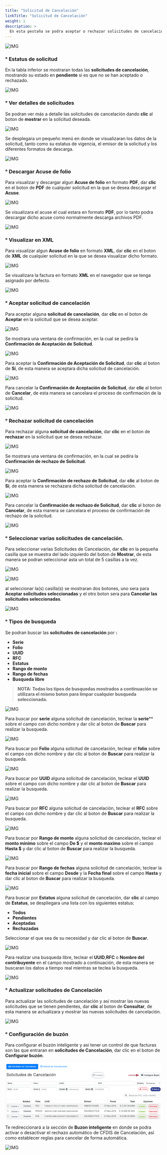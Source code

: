 ```yaml
---
title: "Solicitud de Cancelación"
linkTitle: "Solicitud de Cancelación"
weight: 1
description: >
  En esta pestaña se podra aceptar o rechazar solicitudes de cancelación recibidas.
---
```


![IMG](inicio.png)

### ° Estatus de solicitud

En la tabla inferior se mostraran todas las **solicitudes de cancelación**, mostrando su estado en **pendiente** si es que no se han aceptado o rechazado.

![IMG](estado.png)

### ° Ver detalles de solicitudes

Se podran ver más a detalle las solicitudes de cancelación dando **clic** al boton de **mostrar** en la solicitud deseada.

![IMG](mostrar.png)

Se desplegara un pequeño menú en donde se visualizaran los datos de la solicitud, tanto como su estatus de vigencia, el emisor de la solicitud y los diferentes formatos de descarga.

![IMG](mostrar2.png)

### ° Descargar Acuse de folio

Para visualizar y descargar algun **Acuse de folio** en formato **PDF**, dar **clic** en el boton de **PDF** de cualquier solicitud en la que se desea descargar el **Acuse**.

![IMG](pdf.png)

Se visualizara el acuse el cual estara en formato **PDF**, por lo tanto podra descargar dicho acuse como normalmente descarga archivos PDF.


![IMG](acuse.png)

### ° Visualizar en XML

Para visualizar algun **Acuse de folio** en formato **XML**, dar **clic** en el boton de **XML** de cualquier solicitud en la que se desea visualizar dicho formato.

![IMG](xml.png)

Se visualizara la factura en formato **XML** en el navegador que se tenga asignado por defecto.

![IMG](xml2.png)

### ° Aceptar solicitud de cancelación

Para aceptar alguna **solicitud de cancelación**, dar **clic** en el boton de **Aceptar** en la solicitud que se desea aceptar.

![IMG](aceptar.png)

Se mostrara una ventana de confirmación, en la cual se pedira la **Confirmación de Aceptación de Solicitud**.

![IMG](confirmacion.png)

Para aceptar la **Confirmación de Aceptación de Solicitud**, dar **clic** al boton de **Sí**, de esta manera se aceptara dicha solicitud de cancelación.

![IMG](confirmacionsi.png)

Para cancelar la **Confirmación de Aceptación de Solicitud**, dar **clic** al boton de **Cancelar**, de esta manera se cancelara el proceso de confirmación de la solicitud.


![IMG](confirmacionno.png)

### ° Rechazar solicitud de cancelación

Para rechazar alguna **solicitud de cancelación**, dar **clic** en el boton de **rechazar** en la solicitud que se desea rechazar.

![IMG](rechazar.png)

Se mostrara una ventana de confirmación, en la cual se pedira la **Confirmación de rechazo de Solicitud**.

![IMG](confirmacion2.png)

Para aceptar la **Confirmación de rechazo de Solicitud**, dar **clic** al boton de **Sí**, de esta manera se rechazara dicha solicitud de cancelación.

![IMG](confirmacionsi2.png)

Para cancelar la **Confirmación de rechazo de Solicitud**, dar **clic** al boton de **Cancelar**, de esta manera se cancelara el proceso de confirmación de rechazo de la solicitud.

![IMG](confirmacionno2.png)

### ° Seleccionar varias solicitudes de cancelación.

Para seleccionar varias Solicitudes de Cancelación, dar **clic** en la pequeña casilla que se muestra del lado izquierdo del boton de **Mostrar**, de esta manera se podran seleccionar asta un total de 5 casillas a la vez.

![IMG](maximo.png)


![IMG](todo.png)

al seleccionar la(s) casilla(s) se mostraran dos botones, uno sera para **Aceptar solicitudes seleccionadas** y el otro boton sera para **Cancelar las solicitudes seleccionadas**.
 
 ![IMG](seleccionadas.png)

### ° Tipos de busqueda
Se podran buscar las **solicitudes de cancelación** por **:**
* **Serie**
* **Folio**
* **UUID**
* **RFC**
* **Estatus**
* **Rango de monto**
* **Rango de fechas**
* **Busqueda libre**

> **NOTA: Todas los tipos de busquedas mostrados a continuación se utilizara el mismo boton para limpar cualquier busqueda seleccionada.**

![IMG](limpiar.png)

Para buscar por **serie** alguna solicitud de cancelación, teclear la **serie**** sobre el campo con dicho nombre y dar clic al boton de **Buscar** para realizar la busqueda. 

![IMG](serie.png)

Para buscar por **Folio** alguna solicitud de cancelación, teclear el **folio** sobre el campo con dicho nombre y dar clic al boton de **Buscar** para realizar la busqueda. 

![IMG](folio.png)

Para buscar por **UUID** alguna solicitud de cancelación, teclear el **UUID** sobre el campo con dicho nombre y dar clic al boton de **Buscar** para realizar la busqueda. 

![IMG](uuid.png)

Para buscar por **RFC** alguna solicitud de cancelación, teclear el **RFC** sobre el campo con dicho nombre y dar clic al boton de **Buscar** para realizar la busqueda. 

![IMG](rfc.png)

Para buscar por **Rango de monto** alguna solicitud de cancelación, teclear el **monto mínimo** sobre el campo **De $** y el **monto maximo** sobre el campo **Hasta $** y dar clic al boton de **Buscar** para realizar la busqueda. 

![IMG](monto.png)

Para buscar por **Rango de fechas** alguna solicitud de cancelación, teclear la **fecha inicial** sobre el campo **Desde** y la **Fecha final** sobre el campo **Hasta** y dar clic al boton de **Buscar** para realizar la busqueda. 

![IMG](fecha.png)

Para buscar por **Estatus** alguna solicitud de cancelación, dar **clic** al campo de **Estatus**, se despliegara una lista con los siguientes estatus:

* **Todos**
* **Pendientes**
* **Aceptadas**
* **Rechazadas**

Seleccionar el que sea de su necesidad y dar clic al boton de **Buscar**.

![IMG](estatus.png)

Para realizar una busqueda libre, teclear el **UUID**,**RFC** o **Nombre del contribuyente** en el campo mostrado a continuación, de esta manera se buscaran los datos a tiempo real mientras se teclea la busqueda.

![IMG](libre.png)

### ° Actualizar solicitudes de Cancelación

Para actualizar las solicitudes de cancelación y así mostrar las nuevas solicitudes que se tienen pendientes, dar **clic** al boton de **Consultar**, de esta manera se actualizara y mostrar las nuevas solicitudes de cancelación.

![IMG](consultar.png)

### ° Configuración de buzón

Para configurar el buzón inteligente y asi tener un control de que facturas son las que entraran en **solicitudes de Cancelación**, dar clic en el boton de **Configurar buzón**.

![IMG](buzón.png)

Te redireccionará a la sección de **Buzon inteligente** en donde se podra activar o desactivar el rechazo automático de CFDIS de Cancelación, así como establecer reglas para cancelar de forma automática.

![IMG](buzon.png)
